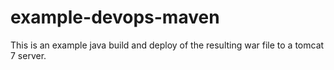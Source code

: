 # example-devops-maven

This is an example java build and deploy of the resulting
war file to a tomcat 7 server.

